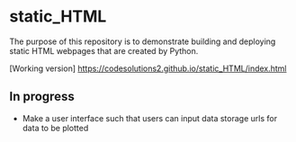 # static_HTML

The purpose of this repository is to demonstrate building and deploying static HTML webpages that are created by Python.

[Working version] https://codesolutions2.github.io/static_HTML/index.html

## In progress
- Make a user interface such that users can input data storage urls for data to be plotted
